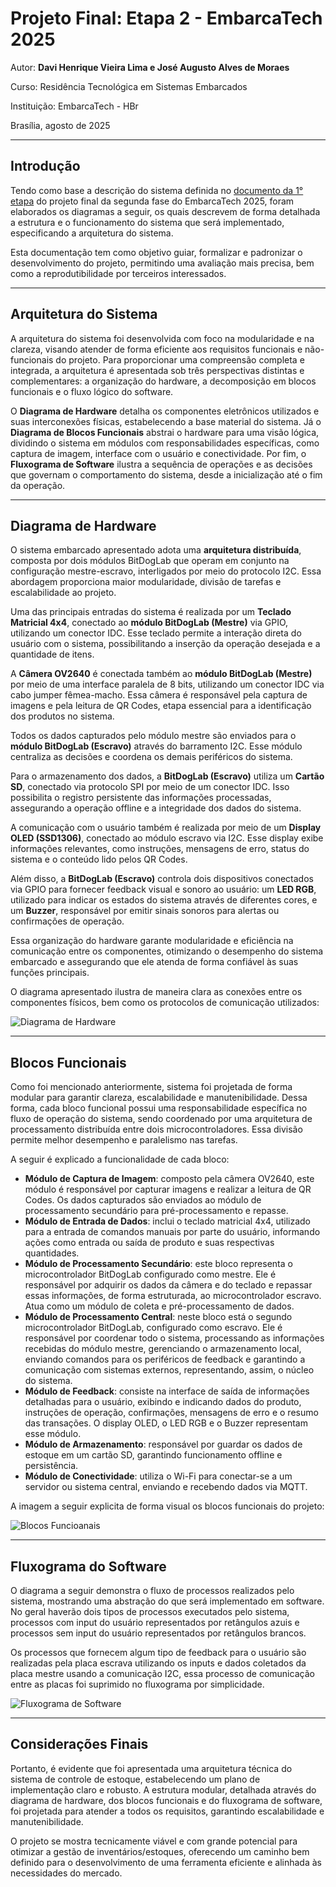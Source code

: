 # Projeto Final: Etapa 2 - EmbarcaTech 2025

Autor: **Davi Henrique Vieira Lima e José Augusto Alves de Moraes**

Curso: Residência Tecnológica em Sistemas Embarcados

Instituição: EmbarcaTech - HBr

Brasília, agosto de 2025

---

## **Introdução**

Tendo como base a descrição do sistema definida no [documento da 1° etapa](<../Etapa 1/README.md>)
do projeto final da segunda fase do EmbarcaTech 2025, foram elaborados os diagramas a seguir, os quais descrevem de forma detalhada a estrutura e o funcionamento do sistema que será implementado, especificando a arquitetura do sistema.

Esta documentação tem como objetivo guiar, formalizar e padronizar o desenvolvimento do projeto, permitindo uma avaliação mais precisa, bem como a reprodutibilidade por terceiros interessados.

---

## **Arquitetura do Sistema**
A arquitetura do sistema foi desenvolvida com foco na modularidade e na clareza, visando atender de forma eficiente aos requisitos funcionais e não-funcionais do projeto. Para proporcionar uma compreensão completa e integrada, a arquitetura é apresentada sob três perspectivas distintas e complementares: a organização do hardware, a decomposição em blocos funcionais e o fluxo lógico do software.

O **Diagrama de Hardware** detalha os componentes eletrônicos utilizados e suas interconexões físicas, estabelecendo a base material do sistema. Já o **Diagrama de Blocos Funcionais** abstrai o hardware para uma visão lógica, dividindo o sistema em módulos com responsabilidades específicas, como captura de imagem, interface com o usuário e conectividade. Por fim, o **Fluxograma de Software** ilustra a sequência de operações e as decisões que governam o comportamento do sistema, desde a inicialização até o fim da operação.

---

## **Diagrama de Hardware**
O sistema embarcado apresentado adota uma **arquitetura distribuída**, composta por dois módulos BitDogLab que operam em conjunto na configuração mestre-escravo, interligados por meio do protocolo I2C. Essa abordagem proporciona maior modularidade, divisão de tarefas e escalabilidade ao projeto.

Uma das principais entradas do sistema é realizada por um **Teclado Matricial 4x4**, conectado ao **módulo BitDogLab (Mestre)** via GPIO, utilizando um conector IDC. Esse teclado permite a interação direta do usuário com o sistema, possibilitando a inserção da operação desejada e a quantidade de itens.

A **Câmera OV2640** é conectada também ao **módulo BitDogLab (Mestre)** por meio de uma interface paralela de 8 bits, utilizando um conector IDC via cabo jumper fêmea-macho. Essa câmera é responsável pela captura de imagens e pela leitura de QR Codes, etapa essencial para a identificação dos produtos no sistema.

Todos os dados capturados pelo módulo mestre são enviados para o **módulo BitDogLab (Escravo)** através do barramento I2C. Esse módulo centraliza as decisões e coordena os demais periféricos do sistema.

Para o armazenamento dos dados, a **BitDogLab (Escravo)** utiliza um **Cartão SD**, conectado via protocolo SPI por meio de um conector IDC. Isso possibilita o registro persistente das informações processadas, assegurando a operação offline e a integridade dos dados do sistema.

A comunicação com o usuário também é realizada por meio de um **Display OLED (SSD1306)**, conectado ao módulo escravo via I2C. Esse display exibe informações relevantes, como instruções, mensagens de erro, status do sistema e o conteúdo lido pelos QR Codes.

Além disso, a **BitDogLab (Escravo)** controla dois dispositivos conectados via GPIO para fornecer feedback visual e sonoro ao usuário: um **LED RGB**, utilizado para indicar os estados do sistema através de diferentes cores, e um **Buzzer**, responsável por emitir sinais sonoros para alertas ou confirmações de operação.

Essa organização do hardware garante modularidade e eficiência na comunicação entre os componentes, otimizando o desempenho do sistema embarcado e assegurando que ele atenda de forma confiável às suas funções principais.

O diagrama apresentado ilustra de maneira clara as conexões entre os componentes físicos, bem como os protocolos de comunicação utilizados:

![Diagrama de Hardware](./imgs/Diagrama_de_Hardware.png)

---

## **Blocos Funcionais**
Como foi mencionado anteriormente, sistema foi projetada de forma modular para garantir clareza, escalabilidade e manutenibilidade. Dessa forma, cada bloco funcional possui uma responsabilidade específica no fluxo de operação do sistema, sendo coordenado por uma arquitetura de processamento distribuída entre dois microcontroladores. Essa divisão permite melhor desempenho e paralelismo nas tarefas.

A seguir é explicado a funcionalidade de cada bloco:
* **Módulo de Captura de Imagem**: composto pela câmera OV2640, este módulo é responsável por capturar imagens e realizar a leitura de QR Codes. Os dados capturados são enviados ao módulo de processamento secundário para pré-processamento e repasse.
* **Módulo de Entrada de Dados**: inclui o teclado matricial 4x4, utilizado para a entrada de comandos manuais por parte do usuário, informando ações como entrada ou saída de produto e suas respectivas quantidades.
* **Módulo de Processamento Secundário**: este bloco representa o microcontrolador BitDogLab configurado como mestre. Ele é responsável por adquirir os dados da câmera e do teclado e repassar essas informações, de forma estruturada, ao microcontrolador escravo. Atua como um módulo de coleta e pré-processamento de dados.
* **Módulo de Processamento Central**: neste bloco está o segundo microcontrolador BitDogLab, configurado como escravo. Ele é responsável por coordenar todo o sistema, processando as informações recebidas do módulo mestre, gerenciando o armazenamento local, enviando comandos para os periféricos de feedback e garantindo a comunicação com sistemas externos, representando, assim, o núcleo do sistema.
* **Módulo de Feedback**: consiste na interface de saída de informações detalhadas para o usuário, exibindo e indicando dados do produto, instruções de operação, confirmações, mensagens de erro e o resumo das transações. O display OLED, o LED RGB e o Buzzer representam esse módulo.
* **Módulo de Armazenamento**: responsável por guardar os dados de estoque em um cartão SD, garantindo funcionamento offline e persistência.
* **Módulo de Conectividade**: utiliza o Wi-Fi para conectar-se a um servidor ou sistema central, enviando e recebendo dados via MQTT.

A imagem a seguir explicita de forma visual os blocos funcionais do projeto:

![Blocos Funcioanais](./imgs/Blocos_Funcionais.png)

---

## **Fluxograma do Software**

O diagrama a seguir demonstra o fluxo de processos realizados pelo sistema, mostrando uma
abstração do que será implementado em software. No geral haverão dois tipos de processos
executados pelo sistema, processos com input do usuário representados por retângulos azuis
e processos sem input do usuário representados por retângulos brancos.

Os processos que fornecem algum tipo de feedback para o usuário são realizadas pela placa escrava
utilizando os inputs e dados coletados da placa mestre usando a comunicação I2C, essa processo de
comunicação entre as placas foi suprimido no fluxograma por simplicidade.

![Fluxograma de Software](./imgs/Fluxograma_de_Software.png)

---

## **Considerações Finais**
Portanto, é evidente que foi apresentada uma arquitetura técnica do sistema de controle de estoque, estabelecendo um plano de implementação claro e robusto. A estrutura modular, detalhada através do diagrama de hardware, dos blocos funcionais e do fluxograma de software, foi projetada para atender a todos os requisitos, garantindo escalabilidade e manutenibilidade.

O projeto se mostra tecnicamente viável e com grande potencial para otimizar a gestão de inventários/estoques, oferecendo um caminho bem definido para o desenvolvimento de uma ferramenta eficiente e alinhada às necessidades do mercado.

